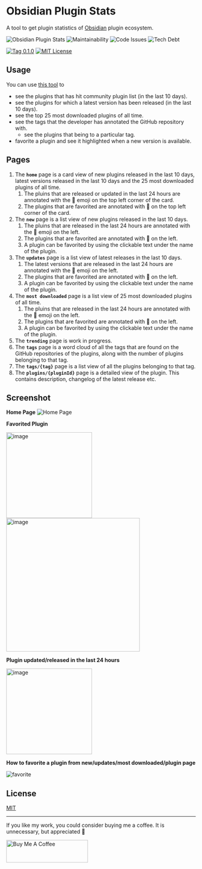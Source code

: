 # Obsidian Plugin Stats

A tool to get plugin statistics of [Obsidian](https://obsidian.md) plugin ecosystem.  

![Obsidian Plugin Stats](https://user-images.githubusercontent.com/2135089/154796362-e80a56b4-1f0f-451b-8bf3-3ed435c6b23f.png)
![Maintainability](https://img.shields.io/codeclimate/maintainability-percentage/ganesshkumar/obsidian-plugins-stats-ui)
![Code Issues](https://img.shields.io/codeclimate/issues/ganesshkumar/obsidian-plugins-stats-ui?label=code%3Aissues)
![Tech Debt](https://img.shields.io/codeclimate/tech-debt/ganesshkumar/obsidian-plugins-stats-ui)

[![Tag 0.1.0](https://img.shields.io/badge/tag-0.1.0-blue)](https://github.com/ganesshkumar/obsidian-plugins-stats-ui) 
[![MIT License](https://img.shields.io/github/license/ganesshkumar/obsidian-plugins-stats-ui)](LICENSE)

## Usage 
You can use [this tool](https://obsidian-plugin-stats.vercel.app/) to  
- see the plugins that has hit community plugin list (in the last 10 days).
- see the plugins for which a latest version has been released (in the last 10 days).
- see the top 25 most downloaded plugins of all time.
- see the tags that the developer has annotated the GitHub repository with.
  - see the plugins that being to a particular tag.
- favorite a plugin and see it highlighted when a new version is available.

## Pages

1. The **`home`** page is a card view of new plugins released in the last 10 days, latest versions released in the last 10 days and the 25 most downloaded plugins of all time.
    1. The pluins that are released or updated in the last 24 hours are annotated with the 🥳 emoji on the top left corner of the card.
    2. The plugins that are favorited are annotated with 🤩 on the top left corner of the card.
2. The **`new`** page is a list view of new plugins released in the last 10 days.
    1. The pluins that are released in the last 24 hours are annotated with the 🥳 emoji on the left.
    2. The plugins that are favorited are annotated with 🤩 on the left.
    3. A plugin can be favorited by using the clickable text under the name of the plugin.
3. The **`updates`** page is a list view of latest releases in the last 10 days.
    1. The latest versions that are released in the last 24 hours are annotated with the 🥳 emoji on the left.
    2. The plugins that are favorited are annotated with 🤩 on the left.
    3. A plugin can be favorited by using the clickable text under the name of the plugin.
4. The **`most downloaded`** page is a list view of 25 most downloaded plugins of all time.
    1. The pluins that are released in the last 24 hours are annotated with the 🥳 emoji on the left.
    2. The plugins that are favorited are annotated with 🤩 on the left.
    3. A plugin can be favorited by using the clickable text under the name of the plugin.
5. The **`trending`** page is work in progress.
6. The **`tags`** page is a word cloud of all the tags that are found on the GitHub repositories of the plugins, along with the number of plugins belonging to that tag.
7. The **`tags/{tag}`** page is a list view of all the plugins belonging to that tag.
8. The **`plugins/{pluginId}`** page is a detailed view of the plugin. This contains description, changelog of the latest release etc.

## Screenshot

**Home Page**
![Home Page](https://user-images.githubusercontent.com/2135089/154796389-814c4e49-6610-4309-b090-5be25d0fd859.jpeg)

**Favorited Plugin**

<img width="228" alt="image" src="https://user-images.githubusercontent.com/2135089/154842497-f36de782-161c-4221-91c2-a479849b9624.png">  
<img width="355" alt="image" src="https://user-images.githubusercontent.com/2135089/154842524-505f304d-5ebe-455e-aba6-1e245063cebb.png">

**Plugin updated/released in the last 24 hours**

<img width="228" alt="image" src="https://user-images.githubusercontent.com/2135089/154842573-3734f130-6ea6-409e-ab9f-09dcfd1d7288.png">


**How to favorite a plugin from new/updates/most downloaded/plugin page**

![favorite](https://user-images.githubusercontent.com/2135089/154842659-fe815ff7-e580-45da-9e17-3e8e13a0b63d.gif)

## License
[MIT](LICENSE)

---

If you like my work, you could consider buying me a coffee. It is unnecessary, but appreciated 🙂

<a href="https://www.buymeacoffee.com/ganesshkumar" target="_blank"><img src="https://cdn.buymeacoffee.com/buttons/v2/default-yellow.png" alt="Buy Me A Coffee" style="height: 60px !important;width: 217px !important;" ></a>
